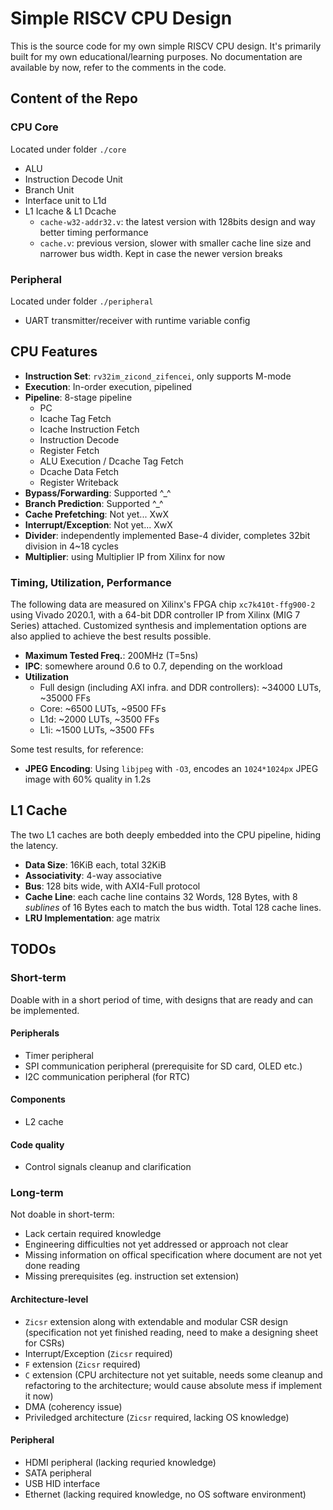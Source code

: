 # Simple RISCV CPU Design

This is the source code for my own simple RISCV CPU design. It's primarily built for my own educational/learning purposes. No documentation are available by now, refer to the comments in the code.

## Content of the Repo

### CPU Core

Located under folder `./core`

- ALU
- Instruction Decode Unit
- Branch Unit
- Interface unit to L1d
- L1 Icache & L1 Dcache
  - `cache-w32-addr32.v`: the latest version with 128bits design and way better timing performance
  - `cache.v`: previous version, slower with smaller cache line size and narrower bus width. Kept in case the newer version breaks

### Peripheral

Located under folder `./peripheral`

- UART transmitter/receiver with runtime variable config

## CPU Features

- **Instruction Set**: `rv32im_zicond_zifencei`, only supports M-mode
- **Execution**: In-order execution, pipelined
- **Pipeline**: 8-stage pipeline
  - PC
  - Icache Tag Fetch
  - Icache Instruction Fetch
  - Instruction Decode
  - Register Fetch
  - ALU Execution / Dcache Tag Fetch
  - Dcache Data Fetch
  - Register Writeback
- **Bypass/Forwarding**: Supported ^_^
- **Branch Prediction**: Supported ^_^
- **Cache Prefetching**: Not yet... XwX
- **Interrupt/Exception**: Not yet... XwX
- **Divider**: independently implemented Base-4 divider, completes 32bit division in 4~18 cycles
- **Multiplier**: using Multiplier IP from Xilinx for now

### Timing, Utilization, Performance

The following data are measured on Xilinx's FPGA chip `xc7k410t-ffg900-2` using Vivado 2020.1, with a 64-bit DDR controller IP from Xilinx (MIG 7 Series) attached. Customized synthesis and implementation options are also applied to achieve the best results possible.

- **Maximum Tested Freq.**: 200MHz (T=5ns)
- **IPC**: somewhere around 0.6 to 0.7, depending on the workload
- **Utilization**
  - Full design (including AXI infra. and DDR controllers): ~34000 LUTs, ~35000 FFs
  - Core: ~6500 LUTs, ~9500 FFs
  - L1d: ~2000 LUTs, ~3500 FFs
  - L1i: ~1500 LUTs, ~3500 FFs

Some test results, for reference:

- **JPEG Encoding**: Using `libjpeg` with `-O3`, encodes an `1024*1024px` JPEG image with 60% quality in 1.2s

## L1 Cache

The two L1 caches are both deeply embedded into the CPU pipeline, hiding the latency.

- **Data Size**: 16KiB each, total 32KiB
- **Associativity**: 4-way associative
- **Bus**: 128 bits wide, with AXI4-Full protocol
- **Cache Line**: each cache line contains 32 Words, 128 Bytes, with 8 *sublines* of 16 Bytes each to match the bus width. Total 128 cache lines.
- **LRU Implementation**: age matrix

## TODOs

### Short-term

Doable with in a short period of time, with designs that are ready and can be implemented.

#### Peripherals

- Timer peripheral
- SPI communication peripheral (prerequisite for SD card, OLED etc.)
- I2C communication peripheral (for RTC)

#### Components

- L2 cache

#### Code quality

- Control signals cleanup and clarification

### Long-term

Not doable in short-term:

- Lack certain required knowledge
- Engineering difficulties not yet addressed or approach not clear
- Missing information on offical specification where document are not yet done reading
- Missing prerequisites (eg. instruction set extension)

#### Architecture-level

- `Zicsr` extension along with extendable and modular CSR design (specification not yet finished reading, need to make a designing sheet for CSRs)
- Interrupt/Exception (`Zicsr` required)
- `F` extension (`Zicsr` required)
- `C` extension (CPU architecture not yet suitable, needs some cleanup and refactoring to the architecture; would cause absolute mess if implement it now)
- DMA (coherency issue)
- Priviledged architecture (`Zicsr` required, lacking OS knowledge)

#### Peripheral

- HDMI peripheral (lacking requried knowledge)
- SATA peripheral
- USB HID interface
- Ethernet (lacking required knowledge, no OS software environment)
